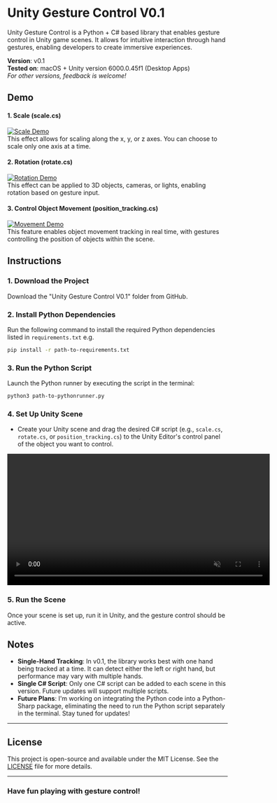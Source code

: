 # Unity Gesture Control V0.1

Unity Gesture Control is a Python + C# based library that enables gesture control in Unity game scenes. It allows for intuitive interaction through hand gestures, enabling developers to create immersive experiences.

**Version**: v0.1  
**Tested on**: macOS + Unity version 6000.0.45f1 (Desktop Apps)  
*For other versions, feedback is welcome!*


## Demo

#### 1. **Scale (scale.cs)**
[![Scale Demo](https://img.youtube.com/vi/op4jARWVdHc/0.jpg)](https://youtu.be/op4jARWVdHc)  
This effect allows for scaling along the x, y, or z axes. You can choose to scale only one axis at a time.

#### 2. **Rotation (rotate.cs)**
[![Rotation Demo](https://img.youtube.com/vi/xfR7gT9n6BE/0.jpg)](https://youtu.be/xfR7gT9n6BE)  
This effect can be applied to 3D objects, cameras, or lights, enabling rotation based on gesture input.

#### 3. **Control Object Movement (position_tracking.cs)**
[![Movement Demo](https://img.youtube.com/vi/8se-A7Io_jo/0.jpg)](https://youtu.be/8se-A7Io_jo)  
This feature enables object movement tracking in real time, with gestures controlling the position of objects within the scene.


## Instructions

### 1. **Download the Project**
Download the "Unity Gesture Control V0.1" folder from GitHub.

### 2. **Install Python Dependencies**
Run the following command to install the required Python dependencies listed in `requirements.txt` e.g.

```bash
pip install -r path-to-requirements.txt
```

### 3. **Run the Python Script**
Launch the Python runner by executing the script in the terminal:

```bash
python3 path-to-pythonrunner.py
```

### 4. **Set Up Unity Scene**
- Create your Unity scene and drag the desired C# script (e.g., `scale.cs`, `rotate.cs`, or `position_tracking.cs`) to the Unity Editor's control panel of the object you want to control.

<video src="demos/instruction.mp4" autoplay loop muted playsinline width="600"></video>

### 5. **Run the Scene**
Once your scene is set up, run it in Unity, and the gesture control should be active.


## Notes

- **Single-Hand Tracking**: In v0.1, the library works best with one hand being tracked at a time. It can detect either the left or right hand, but performance may vary with multiple hands.
- **Single C# Script**: Only one C# script can be added to each scene in this version. Future updates will support multiple scripts.
- **Future Plans**: I'm working on integrating the Python code into a Python-Sharp package, eliminating the need to run the Python script separately in the terminal. Stay tuned for updates!

---

## License

This project is open-source and available under the MIT License. See the [LICENSE](LICENSE) file for more details.

---

### Have fun playing with gesture control!
